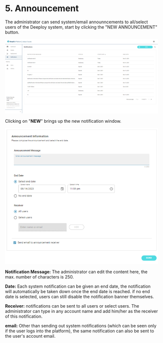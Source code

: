 # 5. Announcement

The administrator can send system/email announncements to all/select users of the Deeploy system, start by clicking the "NEW ANNOUNCEMENT" button.

![](.gitbook/assets/adm-5-1.png)

Clicking on "**NEW**" brings up the new notification window.

![](.gitbook/assets/Deeploy-adm-5-0-2.png)

**Notification Message:** The administrator can edit the content here, the max. number of characters is 250.

**Date:** Each system notification can be given an end date, the notification will automatically be taken down once the end date is reached. if no end date is selected, users can still disable the notification banner themselves.

**Receiver:** notifications can be sent to all users or select users. The administrator can type in any account name and add him/her as the receiver of this notification.

**email:** Other than sending out system notifications (which can be seen only if the user logs into the platform), the same notification can also be sent to the user's account email.
